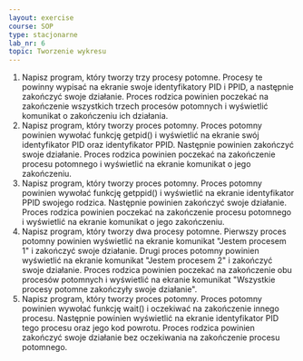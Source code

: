 ```yaml
---
layout: exercise
course: SOP
type: stacjonarne
lab_nr: 6
topic: Tworzenie wykresu
---
```

1. Napisz program, który tworzy trzy procesy potomne. Procesy te powinny wypisać na ekranie swoje identyfikatory PID i PPID, a następnie zakończyć swoje działanie. Proces rodzica powinien poczekać na zakończenie wszystkich trzech procesów potomnych i wyświetlić komunikat o zakończeniu ich działania.
2. Napisz program, który tworzy proces potomny. Proces potomny powinien wywołać funkcję getpid() i wyświetlić na ekranie swój identyfikator PID oraz identyfikator PPID. Następnie powinien zakończyć swoje działanie. Proces rodzica powinien poczekać na zakończenie procesu potomnego i wyświetlić na ekranie komunikat o jego zakończeniu.
3. Napisz program, który tworzy proces potomny. Proces potomny powinien wywołać funkcję getppid() i wyświetlić na ekranie identyfikator PPID swojego rodzica. Następnie powinien zakończyć swoje działanie. Proces rodzica powinien poczekać na zakończenie procesu potomnego i wyświetlić na ekranie komunikat o jego zakończeniu.
4. Napisz program, który tworzy dwa procesy potomne. Pierwszy proces potomny powinien wyświetlić na ekranie komunikat "Jestem procesem 1" i zakończyć swoje działanie. Drugi proces potomny powinien wyświetlić na ekranie komunikat "Jestem procesem 2" i zakończyć swoje działanie. Proces rodzica powinien poczekać na zakończenie obu procesów potomnych i wyświetlić na ekranie komunikat "Wszystkie procesy potomne zakończyły swoje działanie".
5. Napisz program, który tworzy proces potomny. Proces potomny powinien wywołać funkcję wait() i oczekiwać na zakończenie innego procesu. Następnie powinien wyświetlić na ekranie identyfikator PID tego procesu oraz jego kod powrotu. Proces rodzica powinien zakończyć swoje działanie bez oczekiwania na zakończenie procesu potomnego.